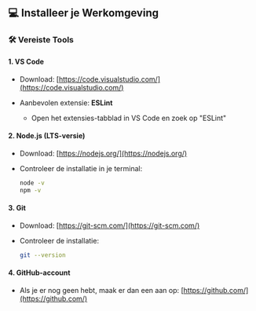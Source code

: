 ## 💻 Installeer je Werkomgeving

### 🛠️ Vereiste Tools

#### 1. **VS Code**

* Download: [https://code.visualstudio.com/](https://code.visualstudio.com/)
* Aanbevolen extensie: **ESLint**

  * Open het extensies-tabblad in VS Code en zoek op "ESLint"

#### 2. **Node.js (LTS-versie)**

* Download: [https://nodejs.org/](https://nodejs.org/)
* Controleer de installatie in je terminal:

  ```bash
  node -v
  npm -v
  ```

#### 3. **Git**

* Download: [https://git-scm.com/](https://git-scm.com/)
* Controleer de installatie:

  ```bash
  git --version
  ```

#### 4. **GitHub-account**

* Als je er nog geen hebt, maak er dan een aan op: [https://github.com/](https://github.com/)


